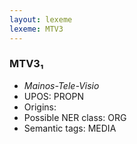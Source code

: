 ```yaml
---
layout: lexeme
lexeme: MTV3
---
```


###  MTV3₁

* _Mainos-Tele-Visio_
* UPOS:  PROPN
* Origins: 
* Possible NER class:  ORG
* Semantic tags:  MEDIA

